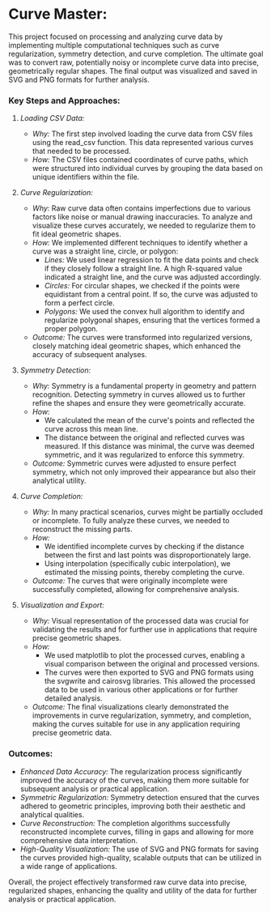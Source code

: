 
# Curve Master: 

This project focused on processing and analyzing curve data by implementing multiple computational techniques such as curve regularization, symmetry detection, and curve completion. The ultimate goal was to convert raw, potentially noisy or incomplete curve data into precise, geometrically regular shapes. The final output was visualized and saved in SVG and PNG formats for further analysis.

### Key Steps and Approaches:

1. *Loading CSV Data:*
   - *Why:* The first step involved loading the curve data from CSV files using the read_csv function. This data represented various curves that needed to be processed.
   - *How:* The CSV files contained coordinates of curve paths, which were structured into individual curves by grouping the data based on unique identifiers within the file.

2. *Curve Regularization:*
   - *Why:* Raw curve data often contains imperfections due to various factors like noise or manual drawing inaccuracies. To analyze and visualize these curves accurately, we needed to regularize them to fit ideal geometric shapes.
   - *How:* We implemented different techniques to identify whether a curve was a straight line, circle, or polygon:
     - *Lines:* We used linear regression to fit the data points and check if they closely follow a straight line. A high R-squared value indicated a straight line, and the curve was adjusted accordingly.
     - *Circles:* For circular shapes, we checked if the points were equidistant from a central point. If so, the curve was adjusted to form a perfect circle.
     - *Polygons:* We used the convex hull algorithm to identify and regularize polygonal shapes, ensuring that the vertices formed a proper polygon.
   - *Outcome:* The curves were transformed into regularized versions, closely matching ideal geometric shapes, which enhanced the accuracy of subsequent analyses.

3. *Symmetry Detection:*
   - *Why:* Symmetry is a fundamental property in geometry and pattern recognition. Detecting symmetry in curves allowed us to further refine the shapes and ensure they were geometrically accurate.
   - *How:* 
     - We calculated the mean of the curve's points and reflected the curve across this mean line.
     - The distance between the original and reflected curves was measured. If this distance was minimal, the curve was deemed symmetric, and it was regularized to enforce this symmetry.
   - *Outcome:* Symmetric curves were adjusted to ensure perfect symmetry, which not only improved their appearance but also their analytical utility.

4. *Curve Completion:*
   - *Why:* In many practical scenarios, curves might be partially occluded or incomplete. To fully analyze these curves, we needed to reconstruct the missing parts.
   - *How:* 
     - We identified incomplete curves by checking if the distance between the first and last points was disproportionately large.
     - Using interpolation (specifically cubic interpolation), we estimated the missing points, thereby completing the curve.
   - *Outcome:* The curves that were originally incomplete were successfully completed, allowing for comprehensive analysis.

5. *Visualization and Export:*
   - *Why:* Visual representation of the processed data was crucial for validating the results and for further use in applications that require precise geometric shapes.
   - *How:* 
     - We used matplotlib to plot the processed curves, enabling a visual comparison between the original and processed versions.
     - The curves were then exported to SVG and PNG formats using the svgwrite and cairosvg libraries. This allowed the processed data to be used in various other applications or for further detailed analysis.
   - *Outcome:* The final visualizations clearly demonstrated the improvements in curve regularization, symmetry, and completion, making the curves suitable for use in any application requiring precise geometric data.

### Outcomes:

- *Enhanced Data Accuracy:* The regularization process significantly improved the accuracy of the curves, making them more suitable for subsequent analysis or practical application.
- *Symmetric Regularization:* Symmetry detection ensured that the curves adhered to geometric principles, improving both their aesthetic and analytical qualities.
- *Curve Reconstruction:* The completion algorithms successfully reconstructed incomplete curves, filling in gaps and allowing for more comprehensive data interpretation.
- *High-Quality Visualization:* The use of SVG and PNG formats for saving the curves provided high-quality, scalable outputs that can be utilized in a wide range of applications.

Overall, the project effectively transformed raw curve data into precise, regularized shapes, enhancing the quality and utility of the data for further analysis or practical application.
